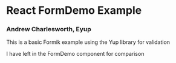 # React FormDemo Example

### Andrew Charlesworth, Eyup

This is a basic Formik example using the Yup library for validation

I have left in the FormDemo component for comparison